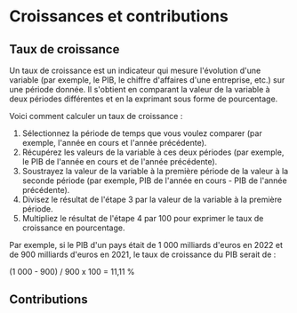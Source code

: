 # Croissances et contributions

## Taux de croissance

Un taux de croissance est un indicateur qui mesure l'évolution d'une variable (par exemple, le PIB, le chiffre d'affaires d'une entreprise, etc.) sur une période donnée. Il s'obtient en comparant la valeur de la variable à deux périodes différentes et en la exprimant sous forme de pourcentage.

Voici comment calculer un taux de croissance :

1. Sélectionnez la période de temps que vous voulez comparer (par exemple, l'année en cours et l'année précédente).
2. Récupérez les valeurs de la variable à ces deux périodes (par exemple, le PIB de l'année en cours et de l'année précédente).
3. Soustrayez la valeur de la variable à la première période de la valeur à la seconde période (par exemple, PIB de l'année en cours - PIB de l'année précédente).
4. Divisez le résultat de l'étape 3 par la valeur de la variable à la première période.
5. Multipliez le résultat de l'étape 4 par 100 pour exprimer le taux de croissance en pourcentage.

Par exemple, si le PIB d'un pays était de 1 000 milliards d'euros en 2022 et de 900 milliards d'euros en 2021, le taux de croissance du PIB serait de :

(1 000 - 900) / 900 x 100 = 11,11 %

## Contributions
